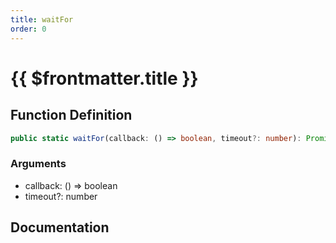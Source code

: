 ```yaml
---
title: waitFor
order: 0
---
```


# {{ $frontmatter.title }}

## Function Definition

```ts
public static waitFor(callback: () => boolean, timeout?: number): Promise<void>;
```

### Arguments

* callback: () => boolean
* timeout?: number

## Documentation

<!--@include: ./parts/waitFor.md-->
